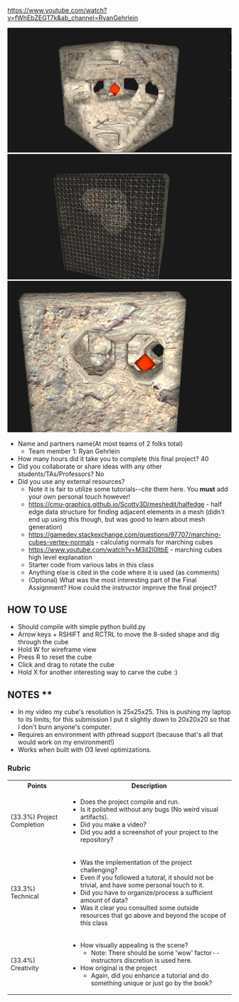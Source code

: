 https://www.youtube.com/watch?v=fWhEbZEGT7k&ab_channel=RyanGehrlein

<img src="./part1/media/Screenshot_1.png">
<img src="./part1/media/Screenshot_2.png">
<img src="./part1/media/Screenshot_3.png">

* Name and partners name(At most teams of 2 folks total)
  * Team member 1: Ryan Gehrlein
* How many hours did it take you to complete this final project? 40
* Did you collaborate or share ideas with any other students/TAs/Professors? No
* Did you use any external resources? 
  * Note it is fair to utilize some tutorials--cite them here. You **must** add your own personal touch however!
  * https://cmu-graphics.github.io/Scotty3D/meshedit/halfedge - half edge data structure for finding adjacent elements in a mesh (didn't end up using this though, but was good to learn about mesh generation)
  * https://gamedev.stackexchange.com/questions/97707/marching-cubes-vertex-normals - calculatig normals for marching cubes
  * https://www.youtube.com/watch?v=M3iI2l0ltbE - marching cubes high level explanation
  * Starter code from various labs in this class
  * Anything else is cited in the code where it is used (as comments)
  * (Optional) What was the most interesting part of the Final Assignment? How could the instructor improve the final project?

## HOW TO USE

* Should compile with simple python build.py
* Arrow keys + RSHIFT and RCTRL to move the 8-sided shape and dig through the cube
* Hold W for wireframe view
* Press R to reset the cube
* Click and drag to rotate the cube
* Hold X for another interesting way to carve the cube :)

## NOTES **

* In my video my cube's resolution is 25x25x25. This is pushing my laptop to its limits; for this submission I put it slightly down to 20x20x20 so that I don't burn anyone's computer.
* Requires an environment with pthread support (because that's all that would work on my environment!)
* Works when built with O3 level optimizations.

### Rubric

<table>
  <tbody>
    <tr>
      <th>Points</th>
      <th align="center">Description</th>
    </tr>
    <tr>
      <td>(33.3%) Project Completion</td>
     <td align="left"><ul><li>Does the project compile and run.</li><li>Is it polished without any bugs (No weird visual artifacts).</li><li>Did you make a video?</li><li>Did you add a screenshot of your project to the repository?</li></ul></td>
    </tr>
    <tr>
      <td>(33.3%) Technical</td>
      <td align="left"><ul><li>Was the implementation of the project challenging?</li><li>Even if you followed a tutoral, it should not be trivial, and have some personal touch to it.</li><li>Did you have to organize/process a sufficient amount of data?</li><li>Was it clear you consulted some outside resources that go above and beyond the scope of this class</li></ul></td>
    </tr>
    <tr>
      <td>(33.4%) Creativity</td>
      <td align="left"><ul><li>How visually appealing is the scene?<ul><li>Note: There should be some 'wow' factor--instructors discretion is used here.</li></ul></li><li>How original is the project<ul><li>Again, did you enhance a tutorial and do something unique or just go by the book?</li></ul></li></ul></td>
    </tr>
  </tbody>
</table>
